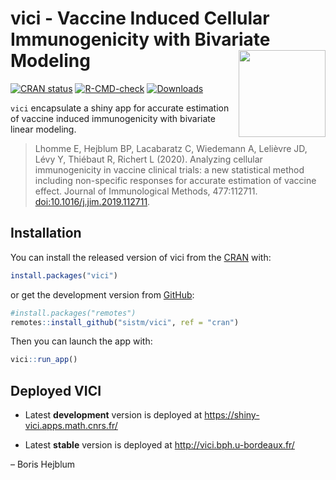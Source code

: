 
<!-- README.md is generated from README.Rmd. Please edit that file -->

# vici - Vaccine Induced Cellular Immunogenicity with Bivariate Modeling <a><img src='man/figures/logo.svg' align="right" height="139" /></a>

<!-- badges: start -->

[![CRAN
status](https://www.r-pkg.org/badges/version/vici)](https://CRAN.R-project.org/package=vici)
[![R-CMD-check](https://github.com/sistm/vici/workflows/R-CMD-check/badge.svg?branch=cran)](https://github.com/sistm/vici/actions/workflows/R-CMD-check.yaml?query=branch%3Acran)
[![Downloads](https://cranlogs.r-pkg.org/badges/vicis?color=blue)](https://www.r-pkg.org/pkg/vici)
<!-- badges: end -->

`vici` encapsulate a shiny app for accurate estimation of vaccine
induced immunogenicity with bivariate linear modeling.

> Lhomme E, Hejblum BP, Lacabaratz C, Wiedemann A, Lelièvre JD, Lévy Y,
> Thiébaut R, Richert L (2020). Analyzing cellular immunogenicity in
> vaccine clinical trials: a new statistical method including
> non-specific responses for accurate estimation of vaccine effect.
> Journal of Immunological Methods, 477:112711.
> [doi:10.1016/j.jim.2019.112711](https://doi.org/10.1016/j.jim.2019.112711).

## Installation

You can install the released version of vici from the
[CRAN](https://cran.r-project.org/) with:

``` r
install.packages("vici")
```

or get the development version from
[GitHub](https://github.com/sistm/vici):

``` r
#install.packages("remotes")
remotes::install_github("sistm/vici", ref = "cran")
```

Then you can launch the app with:

``` r
vici::run_app()
```

## Deployed VICI

-   Latest **development** version is deployed at
    <https://shiny-vici.apps.math.cnrs.fr/>

-   Latest **stable** version is deployed at
    <http://vici.bph.u-bordeaux.fr/>

– Boris Hejblum
